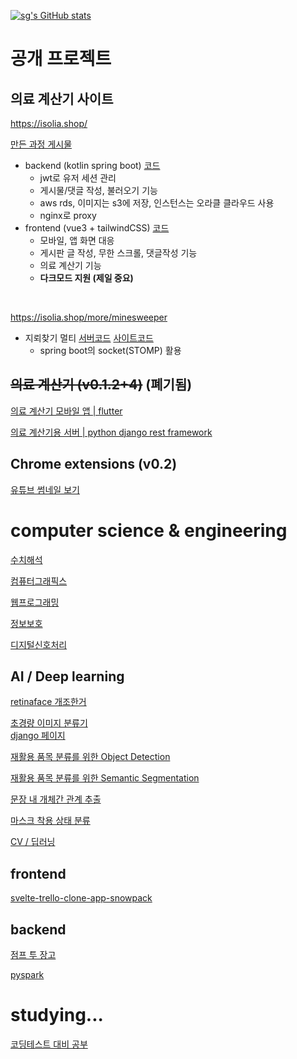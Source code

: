 [![sg's GitHub stats](https://github-readme-stats.vercel.app/api?username=sglee487)](https://github.com/sglee487/github-readme-stats)


# 공개 프로젝트

## 의료 계산기 사이트
https://isolia.shop/


[만든 과정 게시물](https://tistory-nari.tistory.com/category/%ED%94%84%EB%A1%9C%EA%B7%B8%EB%9E%98%EB%B0%8D%20%EC%96%B8%EC%96%B4%20%EB%B0%8F%20%EA%B8%B0%ED%83%80/Spring%20Boot)



- backend (kotlin spring boot) [코드](https://github.com/sglee487/isolia-spring-api.git)
  - jwt로 유저 세션 관리
  - 게시물/댓글 작성, 불러오기 기능
  - aws rds, 이미지는 s3에 저장, 인스턴스는 오라클 클라우드 사용
  - nginx로 proxy
- frontend (vue3 + tailwindCSS) [코드](https://github.com/sglee487/isolia)
  - 모바일, 앱 화면 대응
  - 게시판 글 작성, 무한 스크롤, 댓글작성 기능
  - 의료 계산기 기능
  - **다크모드 지원 (제일 중요)**
<br>

https://isolia.shop/more/minesweeper
- 지뢰찾기 멀티 [서버코드](https://github.com/sglee487/isolia_api/blob/main/sockets/minesweeper.py) [사이트코드](https://github.com/sglee487/isolia/blob/main/src/mores/MineSweeper.vue)
  - spring boot의 socket(STOMP) 활용

## ~~의료 계산기 (v0.1.2+4)~~ (폐기됨)
[의료 계산기 모바일 앱 | flutter ](https://github.com/sglee487/medical_calculator)

[의료 계산기용 서버 | python django rest framework](https://github.com/sglee487/medical_calculator_api)

## Chrome extensions (v0.2)
[유튜브 썸네일 보기](https://github.com/sglee487/view_thumbnail)

# computer science & engineering
[수치해석](https://github.com/sglee487/Numerical-analysis---class)

[컴퓨터그래픽스](https://github.com/sglee487/ComputerGraphics)

[웹프로그래밍](https://github.com/sglee487/webprogramming)

[정보보호](https://github.com/sglee487/securityclass)

[디지털신호처리](https://github.com/sglee487/Digital-signal-processing---class)

## AI / Deep learning

[retinaface 개조한거](https://github.com/sglee487/Pytorch_Retinaface)

[초경량 이미지 분류기](https://github.com/bcaitech1/p4-mod-model_diet)  
[django 페이지](https://github.com/sglee487/trash7djangoProject)

[재활용 품목 분류를 위한 Object Detection](https://github.com/bcaitech1/p3-ims-obd-doggum/tree/main/sanggeon_obd/mmdetection_trash)

[재활용 품목 분류를 위한 Semantic Segmentation](https://github.com/bcaitech1/p3-ims-obd-doggum/tree/main/sanggeon_seg)

[문장 내 개체간 관계 추출](https://github.com/bcaitech1/p2-klue-sglee487)  

[마스크 착용 상태 분류](https://github.com/bcaitech1/p1-img-sglee487)  

[CV / 딥러닝](https://github.com/sglee487/ComputerVisions)  

## frontend
[svelte-trello-clone-app-snowpack](https://github.com/sglee487/svelte-trello-clone-app-snowpack)
## backend
[점프 투 장고](https://github.com/sglee487/Jump-To-Django)  

[pyspark](https://github.com/sglee487/pyspark_practice)

# studying...

[코딩테스트 대비 공부](https://github.com/sglee487/Coding-test)


